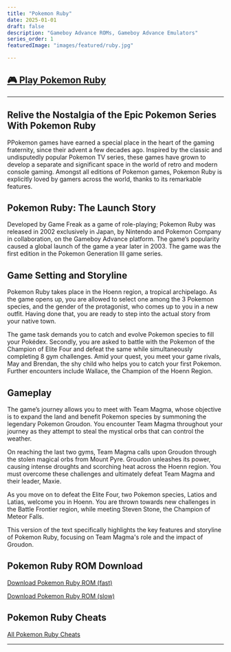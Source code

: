 ```yaml
---
title: "Pokemon Ruby"
date: 2025-01-01
draft: false
description: "Gameboy Advance ROMs, Gameboy Advance Emulators"
series_order: 1
featuredImage: "images/featured/ruby.jpg"

---
```

## [🎮 Play Pokemon Ruby](https://arcadespot.com/game/pokemon-ruby/)
----------------


## Relive the Nostalgia of the Epic Pokemon Series With Pokemon Ruby

PPokemon games have earned a special place in the heart of the gaming fraternity, since their advent a few decades ago. Inspired by the classic and undisputedly popular Pokemon TV series, these games have grown to develop a separate and significant space in the world of retro and modern console gaming. Amongst all editions of Pokemon games, Pokemon Ruby is explicitly loved by gamers across the world, thanks to its remarkable features.

## Pokemon Ruby: The Launch Story

Developed by Game Freak as a game of role-playing; Pokemon Ruby was released in 2002 exclusively in Japan, by Nintendo and Pokemon Company in collaboration, on the Gameboy Advance platform. The game’s popularity caused a global launch of the game a year later in 2003. The game was the first edition in the Pokemon Generation III game series.

## Game Setting and Storyline

Pokemon Ruby takes place in the Hoenn region, a tropical archipelago. As the game opens up, you are allowed to select one among the 3 Pokemon species, and the gender of the protagonist, who comes up to you in a new outfit. Having done that, you are ready to step into the actual story from your native town.

The game task demands you to catch and evolve Pokemon species to fill your Pokédex. Secondly, you are asked to battle with the Pokemon of the Champion of Elite Four and defeat the same while simultaneously completing 8 gym challenges. Amid your quest, you meet your game rivals, May and Brendan, the shy child who helps you to catch your first Pokemon. Further encounters include Wallace, the Champion of the Hoenn Region.

## Gameplay

The game’s journey allows you to meet with Team Magma, whose objective is to expand the land and benefit Pokemon species by summoning the legendary Pokemon Groudon. You encounter Team Magma throughout your journey as they attempt to steal the mystical orbs that can control the weather.

On reaching the last two gyms, Team Magma calls upon Groudon through the stolen magical orbs from Mount Pyre. Groudon unleashes its power, causing intense droughts and scorching heat across the Hoenn region. You must overcome these challenges and ultimately defeat Team Magma and their leader, Maxie.

As you move on to defeat the Elite Four, two Pokemon species, Latios and Latias, welcome you in Hoenn. You are thrown towards new challenges in the Battle Frontier region, while meeting Steven Stone, the Champion of Meteor Falls.   

This version of the text specifically highlights the key features and storyline of Pokemon Ruby, focusing on Team Magma's role and the impact of Groudon.


## Pokemon Ruby ROM Download
[Download Pokemon Ruby ROM (fast)](https://www.romspedia.com/roms/gameboy-advance/pok-mon-ruby/download?speed=fast/)

[Download Pokemon Ruby ROM (slow)](https://www.romspedia.com/roms/gameboy-advance/pok-mon-ruby/download/)

## Pokemon Ruby Cheats

[All Pokemon Ruby Cheats](https://www.romspedia.com/roms/gameboy-advance/pokemon-ruby/cheats/)
          
---